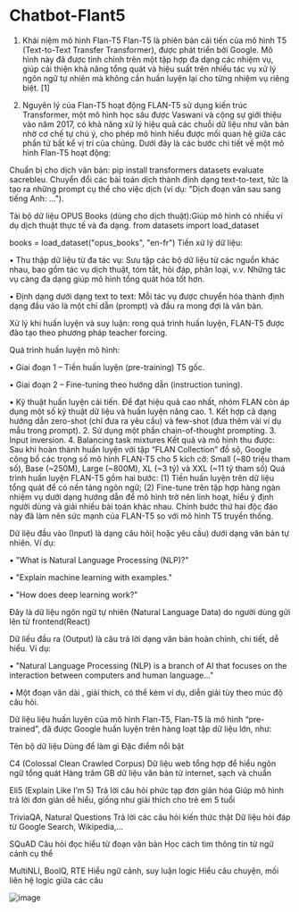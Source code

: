 # Chatbot-Flant5

1.	Khái niệm mô hình Flan-T5
Flan-T5 là phiên bản cải tiến của mô hình T5 (Text-to-Text Transfer Transformer), được phát triển bởi Google. Mô hình này đã được tinh chỉnh trên một tập hợp đa dạng các nhiệm vụ, giúp cải thiện khả năng tổng quát và hiệu suất trên nhiều tác vụ xử lý ngôn ngữ tự nhiên mà không cần huấn luyện lại cho từng nhiệm vụ riêng biệt. [1]

 
2.	Nguyên lý của Flan-T5 hoạt động
FLAN-T5 sử dụng kiến trúc Transformer, một mô hình học sâu được Vaswani và cộng sự giới thiệu vào năm 2017, có khả năng xử lý hiệu quả các chuỗi dữ liệu như văn bản nhờ cơ chế tự chú ý, cho phép mô hình hiểu được mối quan hệ giữa các phần tử bất kể vị trí của chúng. Dưới đây là các bước chi tiết về một mô hình Flan-T5 hoạt động:

Chuẩn bị cho dịch văn bản: pip install transformers datasets evaluate sacrebleu.
Chuyển đổi các bài toán dịch thành định dạng text-to-text, tức là tạo ra những prompt cụ thể cho việc dịch (ví dụ: "Dịch đoạn văn sau sang tiếng Anh: ...").

Tải bộ dữ liệu OPUS Books (dùng cho dịch thuật):Giúp mô hình có nhiều ví dụ dịch thuật thực tế và đa dạng.
from datasets import load_dataset

books = load_dataset("opus_books", "en-fr")
Tiền xử lý dữ liệu: 

•	Thu thập dữ liệu từ đa tác vụ: Sưu tập các bộ dữ liệu từ các nguồn khác nhau, bao gồm tác vụ dịch thuật, tóm tắt, hỏi đáp, phân loại, v.v. Những tác vụ càng đa dạng giúp mô hình tổng quát hóa tốt hơn.

•	Định dạng dưới dạng text to text: Mỗi tác vụ được chuyển hóa thành định dạng đầu vào là một chỉ dẫn (prompt) và đầu ra mong đợi là văn bản.

Xử lý khi huấn luyện và suy luận: rong quá trình huấn luyện, FLAN-T5 được đào tạo theo phương pháp teacher forcing. 

Quá trình huấn luyện mô hình: 

•	Giai đoạn 1 – Tiền huấn luyện (pre-training) T5 gốc.

•	Giai đoạn 2 – Fine-tuning theo hướng dẫn (instruction tuning).

•	Kỹ thuật huấn luyện cải tiến. Để đạt hiệu quả cao nhất, nhóm FLAN còn áp dụng một số kỹ thuật dữ liệu và huấn luyện nâng cao. 1. Kết hợp cả dạng hướng dẫn zero-shot (chỉ đưa ra yêu cầu) và few-shot (đưa thêm vài ví dụ mẫu trong prompt). 2. Sử dụng một phần chain-of-thought prompting. 3. Input inversion. 4. Balancing task mixtures 
Kết quả và mô hình thu được: Sau khi hoàn thành huấn luyện với tập “FLAN Collection” đồ sộ, Google công bố các trọng số mô hình FLAN-T5 cho 5 kích cỡ: Small (~80 triệu tham số), Base (~250M), Large (~800M), XL (~3 tỷ) và XXL (~11 tỷ tham số) 
Quá trình huấn luyện FLAN-T5 gồm hai bước: (1) Tiền huấn luyện trên dữ liệu tổng quát để có nền tảng ngôn ngữ; (2) Fine-tune trên tập hợp hàng ngàn nhiệm vụ dưới dạng hướng dẫn để mô hình trở nên linh hoạt, hiểu ý định người dùng và giải nhiều bài toán khác nhau. Chính bước thứ hai độc đáo này đã làm nên sức mạnh của FLAN-T5 so với mô hình T5 truyền thống.

Dữ liệu đầu vào (Input) là dạng câu hỏi( hoặc yêu cầu) dưới dạng văn bản tự nhiên. Ví dụ:

•	"What is Natural Language Processing (NLP)?"

•	"Explain machine learning with examples."

•	"How does deep learning work?"

Đây là dữ liệu ngôn ngữ tự nhiên (Natural Language Data) do người dùng gửi lên từ frontend(React)

Dữ liều đầu ra (Output) là câu trả lời dạng văn bản hoàn chỉnh, chi tiết, dễ hiểu. Ví dụ:

•	"Natural Language Processing (NLP) is a branch of AI that focuses on the interaction between computers and human language..."

•	Một đoạn văn dài , giải thích, có thể kèm ví dụ, diễn giải tùy theo múc độ câu hỏi. 

Dữ liệu liệu huấn luyên của mô hình Flan-T5, Flan-T5 là mô hình “pre-trained”, đã được Google huấn luyện trên hàng loạt tập dữ liệu lớn, như:

Tên bộ dữ liệu	Dùng để làm gì	Đặc điểm nổi bật

C4 (Colossal Clean Crawled Corpus)	Dữ liệu web tổng hợp để hiểu ngôn ngữ tổng quát	Hàng trăm GB dữ liệu văn bản từ internet, sạch và chuẩn

Eli5 (Explain Like I’m 5)	Trả lời câu hỏi phức tạp đơn giản hóa	Giúp mô hình trả lời đơn giản dễ hiểu, giống như giải thích cho trẻ em 5 tuổi

TriviaQA, Natural Questions	Trả lời các câu hỏi kiến thức thật	Dữ liệu hỏi đáp từ Google Search, Wikipedia,...

SQuAD	Câu hỏi đọc hiểu từ đoạn văn bản	Học cách tìm thông tin từ ngữ cảnh cụ thể

MultiNLI, BoolQ, RTE	Hiểu ngữ cảnh, suy luận logic	Hiểu câu chuyện, mối liên hệ logic giữa các câu

![image](https://github.com/user-attachments/assets/77154ecf-f46e-49be-99ee-caea79697bce)

